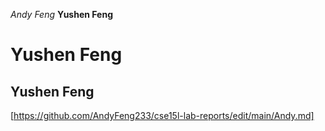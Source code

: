 *Andy Feng*
**Yushen Feng**
# Yushen Feng 
## Yushen Feng 
[https://github.com/AndyFeng233/cse15l-lab-reports/edit/main/Andy.md] 
